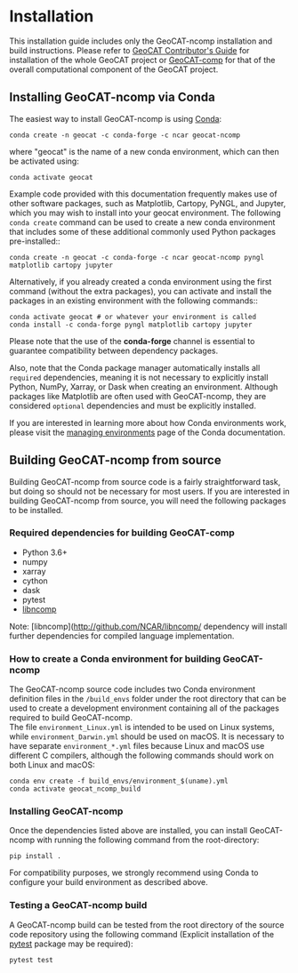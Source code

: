 # Installation

This installation guide includes only the GeoCAT-ncomp installation and build instructions. 
Please refer to [GeoCAT Contributor's Guide](https://geocat.ucar.edu/pages/contributing.html) for 
installation of the whole GeoCAT project or [GeoCAT-comp](https://github.com/NCAR/geocat-comp) for 
that of the overall computational component of the GeoCAT project.
  

## Installing GeoCAT-ncomp via Conda

The easiest way to install GeoCAT-ncomp is using
[Conda](http://conda.pydata.org/docs/):

    conda create -n geocat -c conda-forge -c ncar geocat-ncomp

where "geocat" is the name of a new conda environment, which can then be
activated using:

    conda activate geocat

Example code provided with this documentation frequently makes use of other
software packages, such as Matplotlib, Cartopy, PyNGL, and Jupyter, which you
may wish to install into your geocat environment.  The following `conda create`
command can be used to create a new conda environment that includes some of
these additional commonly used Python packages pre-installed::

    conda create -n geocat -c conda-forge -c ncar geocat-ncomp pyngl matplotlib cartopy jupyter

Alternatively, if you already created a conda environment using the first
command (without the extra packages), you can activate and install the packages
in an existing environment with the following commands::

    conda activate geocat # or whatever your environment is called
    conda install -c conda-forge pyngl matplotlib cartopy jupyter

Please note that the use of the **conda-forge** channel is essential to guarantee
compatibility between dependency packages.

Also, note that the Conda package manager automatically installs all `required`
dependencies, meaning it is not necessary to explicitly install Python, NumPy,
Xarray, or Dask when creating an environment.  Although packages like Matplotlib
are often used with GeoCAT-ncomp, they are considered `optional` dependencies and
must be explicitly installed.

If you are interested in learning more about how Conda environments work, please visit the 
[managing environments](https://docs.conda.io/projects/conda/en/latest/user-guide/tasks/manage-environments.html) 
page of the Conda documentation.


## Building GeoCAT-ncomp from source

Building GeoCAT-ncomp from source code is a fairly straightforward task, but
doing so should not be necessary for most users. If you are interested in
building GeoCAT-ncomp from source, you will need the following packages to be
installed.

### Required dependencies for building GeoCAT-comp

- Python 3.6+
- numpy
- xarray
- cython
- dask
- pytest
- [libncomp](http://github.com/NCAR/libncomp/)
    
Note: [libncomp](http://github.com/NCAR/libncomp/ dependency will install 
further dependencies for compiled language implementation.

### How to create a Conda environment for building GeoCAT-ncomp

The GeoCAT-ncomp source code includes two Conda environment definition files in
the `/build_envs` folder under the root directory that can be used to create a 
development environment containing all of the packages required to build GeoCAT-ncomp.  
The file `environment_Linux.yml` is intended to be used on Linux systems, while
`environment_Darwin.yml` should be used on macOS.  It is necessary to have
separate `environment_*.yml` files because Linux and macOS use different C
compilers, although the following commands should work on both Linux and macOS:

    conda env create -f build_envs/environment_$(uname).yml
    conda activate geocat_ncomp_build


### Installing GeoCAT-ncomp
 
Once the dependencies listed above are installed, you can install GeoCAT-ncomp
with running the following command from the root-directory:

    pip install .

For compatibility purposes, we strongly recommend using Conda to
configure your build environment as described above.


### Testing a GeoCAT-ncomp build

A GeoCAT-ncomp build can be tested from the root directory of the source code
repository using the following command (Explicit installation of the  
[pytest](https://docs.pytest.org/en/stable/) package may be required):

    pytest test

